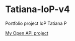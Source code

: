 # Tatiana-IoP-v4
Portfolio project IoP
Tatiana P

[My Open API project](https://github.com/Strecoza/OpenAPI-CTD)
